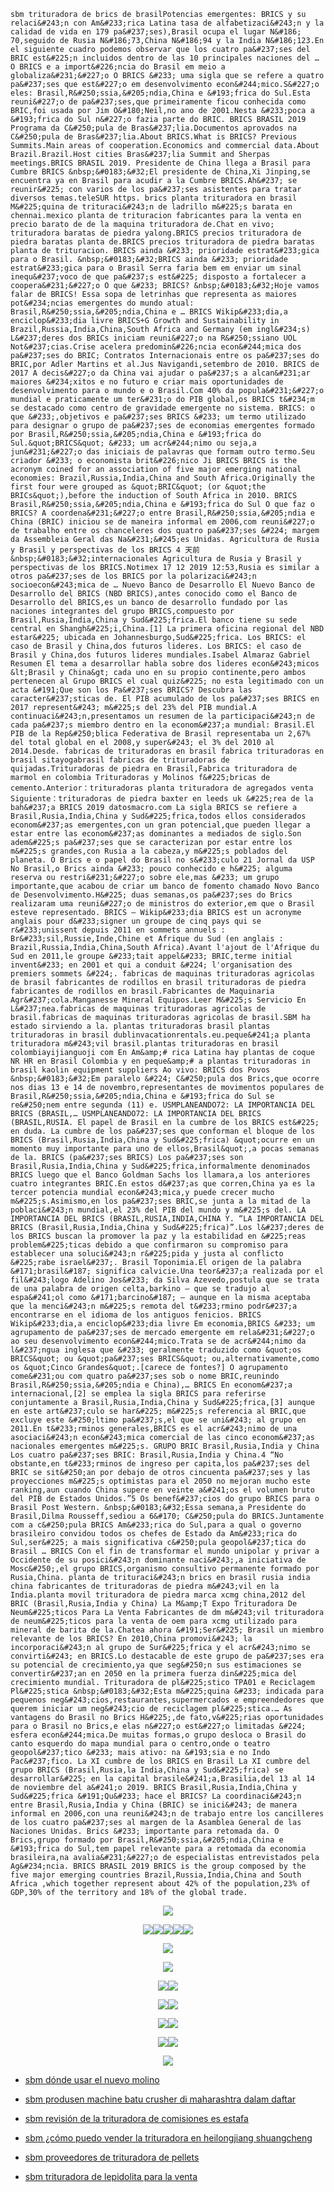 
```
sbm trituradora de brics de brasilPotencias emergentes: BRICS y su relaci&#243;n con Am&#233;rica Latina tasa de alfabetizaci&#243;n y la calidad de vida en 179 pa&#237;ses),Brasil ocupa el lugar N&#186; 70,seguido de Rusia N&#186;73,China N&#186;94 y la India N&#186;123.En el siguiente cuadro podemos observar que los cuatro pa&#237;ses del BRIC est&#225;n incluidos dentro de las 10 principales naciones del … O BRICS e a import&#226;ncia do Brasil em meio a globaliza&#231;&#227;o O BRICS &#233; uma sigla que se refere a quatro pa&#237;ses que est&#227;o em desenvolvimento econ&#244;mico.S&#227;o eles: Brasil,R&#250;ssia,&#205;ndia,China e &#193;frica do Sul.Esta reuni&#227;o de pa&#237;ses,que primeiramente ficou conhecida como BRIC,foi usada por Jim O&#180;Neil,no ano de 2001.Nesta &#233;poca a &#193;frica do Sul n&#227;o fazia parte do BRIC. BRICS BRASIL 2019 Programa da C&#250;pula de Bras&#237;lia.Documentos aprovados na C&#250;pula de Bras&#237;lia.About BRICS.What is BRICS? Previous Summits.Main areas of cooperation.Economics and commercial data.About Brazil.Brazil.Host cities Bras&#237;lia Summit and Sherpas meetings.BRICS BRASIL 2019. Presidente de China llega a Brasil para Cumbre BRICS &nbsp;&#0183;&#32;El presidente de China,Xi Jinping,se encuentra ya en Brasil para acudir a la Cumbre BRICS.Ah&#237; se reunir&#225; con varios de los pa&#237;ses asistentes para tratar diversos temas.teleSUR https. brics planta trituradora en brasil M&#225;quina de trituraci&#243;n de ladrillo m&#225;s barata en chennai.mexico planta de trituracion fabricantes para la venta en precio barato de de la maquina trituradora de.Chat en vivo; trituradora baratas de piedra yalong.BRICS precios trituradora de piedra baratas planta de.BRICS precios trituradora de piedra baratas planta de trituracion. BRICS ainda &#233; prioridade estrat&#233;gica para o Brasil. &nbsp;&#0183;&#32;BRICS ainda &#233; prioridade estrat&#233;gica para o Brasil Serra faria bem em enviar um sinal inequ&#237;voco de que pa&#237;s est&#225; disposto a fortalecer a coopera&#231;&#227;o O que &#233; BRICS? &nbsp;&#0183;&#32;Hoje vamos falar de BRICS! Essa sopa de letrinhas que representa as maiores pot&#234;ncias emergentes do mundo atual: Brasil,R&#250;ssia,&#205;ndia,China e … BRICS Wikip&#233;dia,a enciclop&#233;dia livre BRICS+G Growth and Sustainability in Brazil,Russia,India,China,South Africa and Germany (em ingl&#234;s) L&#237;deres dos BRICs iniciam reuni&#227;o na R&#250;ssiano UOL Not&#237;cias.Crise acelera predomin&#226;ncia econ&#244;mica dos pa&#237;ses do BRIC; Contratos Internacionais entre os pa&#237;ses do BRIC,por Adler Martins et al.Jus Navigandi,setembro de 2010. BRICS de 2017 A decis&#227;o da China vai ajudar o pa&#237;s a alcan&#231;ar maiores &#234;xitos e no futuro e criar mais oportunidades de desenvolvimento para o mundo e o Brasil.Com 40% da popula&#231;&#227;o mundial e praticamente um ter&#231;o do PIB global,os BRICS t&#234;m se destacado como centro de gravidade emergente no sistema. BRICS: o que &#233;,objetivos e pa&#237;ses BRICS &#233; um termo utilizado para designar o grupo de pa&#237;ses de economias emergentes formado por Brasil,R&#250;ssia,&#205;ndia,China e &#193;frica do Sul.&quot;BRICS&quot; &#233; um acr&#244;nimo ou seja,a jun&#231;&#227;o das iniciais de palavras que formam outro termo.Seu criador &#233; o economista brit&#226;nico Ji BRICS BRICS is the acronym coined for an association of five major emerging national economies: Brazil,Russia,India,China and South Africa.Originally the first four were grouped as &quot;BRIC&quot; (or &quot;the BRICs&quot;),before the induction of South Africa in 2010. BRICS Brasil,R&#250;ssia,&#205;ndia,China e &#193;frica do Sul O que faz o BRICS? A coordena&#231;&#227;o entre Brasil,R&#250;ssia,&#205;ndia e China (BRIC) iniciou se de maneira informal em 2006,com reuni&#227;o de trabalho entre os chanceleres dos quatro pa&#237;ses &#224; margem da Assembleia Geral das Na&#231;&#245;es Unidas. Agricultura de Rusia y Brasil y perspectivas de los BRICS 4 天前&nbsp;&#0183;&#32;internacionales Agricultura de Rusia y Brasil y perspectivas de los BRICS.Notimex 17 12 2019 12:53,Rusia es similar a otros pa&#237;ses de los BRICS por la polarizaci&#243;n socioecon&#243;mica de … Nuevo Banco de Desarrollo El Nuevo Banco de Desarrollo del BRICS (NBD BRICS),antes conocido como el Banco de Desarrollo del BRICS,es un banco de desarrollo fundado por las naciones integrantes del grupo BRICS,compuesto por Brasil,Rusia,India,China y Sud&#225;frica.El banco tiene su sede central en Shangh&#225;i,China.[1] La primera oficina regional del NBD estar&#225; ubicada en Johannesburgo,Sud&#225;frica. Los BRICS: el caso de Brasil y China,dos futuros lideres. Los BRICS: el caso de Brasil y China,dos futuros lideres mundiales.Isabel Almaraz Gabriel Resumen El tema a desarrollar habla sobre dos lideres econ&#243;micos &lt;Brasil y China&gt; cada uno en su propio continente,pero ambos pertenecen al Grupo BRICS el cual quiz&#225; no esta legitimado con un acta &#191;Que son los Pa&#237;ses BRICS? Descubra las caracter&#237;sticas de. El PIB acumulado de los pa&#237;ses BRICS en 2017 represent&#243; m&#225;s del 23% del PIB mundial.A continuaci&#243;n,presentamos un resumen de la participaci&#243;n de cada pa&#237;s miembro dentro en la econom&#237;a mundial: Brasil.El PIB de la Rep&#250;blica Federativa de Brasil representaba un 2,67% del total global en el 2008,y super&#243; el 3% del 2010 al 2014.Desde. fabricas de trituradoras en brasil fabrica trituradoras en brasil sitayogabrasil fabricas de trituradoras de quijadas.Trituradoras de piedra en Brasil,Fabrica trituradora de marmol en colombia Trituradoras y Molinos f&#225;bricas de cemento.Anterior：trituradoras planta trituradora de agregados venta Siguiente：trituradoras de piedra baxter en leeds uk &#225;rea de la bah&#237;a BRICS 2019 datosmacro.com La sigla BRICS se refiere a Brasil,Rusia,India,China y Sud&#225;frica,todos ellos considerados econom&#237;as emergentes,con un gran potencial,que pueden llegar a estar entre las econom&#237;as dominantes a mediados de siglo.Son adem&#225;s pa&#237;ses que se caracterizan por estar entre los m&#225;s grandes,con Rusia a la cabeza,y m&#225;s poblados del planeta. O Brics e o papel do Brasil no s&#233;culo 21 Jornal da USP No Brasil,o Brics ainda &#233; pouco conhecido e h&#225; alguma reserva ou restri&#231;&#227;o sobre ele,mas &#233; um grupo importante,que acabou de criar um banco de fomento chamado Novo Banco de Desenvolvimento.H&#225; duas semanas,os pa&#237;ses do Brics realizaram uma reuni&#227;o de ministros do exterior,em que o Brasil esteve representado. BRICS — Wikip&#233;dia BRICS est un acronyme anglais pour d&#233;signer un groupe de cinq pays qui se r&#233;unissent depuis 2011 en sommets annuels : Br&#233;sil,Russie,Inde,Chine et Afrique du Sud (en anglais : Brazil,Russia,India,China,South Africa).Avant l'ajout de l'Afrique du Sud en 2011,le groupe &#233;tait appel&#233; BRIC,terme initial invent&#233; en 2001 et qui a conduit &#224; l'organisation des premiers sommets &#224;. fabricas de maquinas trituradoras agricolas de brasil fabricantes de rodillos en brasil trituradoras de piedra fabricantes de rodillos en brasil.Fabricantes de Maquinaria Agr&#237;cola.Manganesse Mineral Equipos.Leer M&#225;s Servicio En L&#237;nea.fabricas de maquinas trituradoras agricolas de brasil.fabricas de maquinas trituradoras agricolas de brasil.SBM ha estado sirviendo a la. plantas trituradoras brasil plantas trituradoras in brasil dublinvacationrentals.eu.peque&#241;a planta trituradora m&#243;vil brasil.plantas trituradoras en brasil colombiayijianguoji com En Am&amp;# rica Latina hay plantas de coque NR HR en Brasil Colombia y en peque&amp;# a plantas trituradoras in brasil kaolin equipment suppliers Ao vivo: BRICS dos Povos &nbsp;&#0183;&#32;Em paralelo &#224; C&#250;pula dos Brics,que ocorre nos dias 13 e 14 de novembro,representantes de movimentos populares de Brasil,R&#250;ssia,&#205;ndia,China e &#193;frica do Sul se re&#250;nem entre segunda (11) e. USMPLANEANDO72: LA IMPORTANCIA DEL BRICS (BRASIL,… USMPLANEANDO72: LA IMPORTANCIA DEL BRICS (BRASIL,RUSIA. El papel de Brasil en la cumbre de los BRICS est&#225; en duda. La cumbre de los pa&#237;ses que conforman el bloque de los BRICS (Brasil,Rusia,India,China y Sud&#225;frica) &quot;ocurre en un momento muy importante para uno de ellos,Brasil&quot;,a pocas semanas de la. BRICS (pa&#237;ses BRICS) Los pa&#237;ses son Brasil,Rusia,India,China y Sud&#225;frica,informalmente denominados BRICS luego que el Banco Goldman Sachs los llamara,a los anteriores cuatro integrantes BRIC.En estos d&#237;as que corren,China ya es la tercer potencia mundial econ&#243;mica,y puede crecer mucho m&#225;s.Asimismo,en los pa&#237;ses BRIC,se junta a la mitad de la poblaci&#243;n mundial,el 23% del PIB del mundo y m&#225;s del. LA IMPORTANCIA DEL BRICS (BRASIL,RUSIA,INDIA,CHINA Y. “LA IMPORTANCIA DEL BRICS (Brasil,Rusia,India,China y Sud&#225;frica)”.Los l&#237;deres de los BRICS buscan la promover la paz y la estabilidad en &#225;reas problem&#225;ticas debido a que confirmaron su compromiso para establecer una soluci&#243;n r&#225;pida y justa al conflicto &#225;rabe israel&#237;. Brasil Toponimia.El origen de la palabra &#171;brasil&#187; significa calvicie.Una teor&#237;a realizada por el fil&#243;logo Adelino Jos&#233; da Silva Azevedo,postula que se trata de una palabra de origen celta,barkino — que se tradujo al espa&#241;ol como &#171;barcino&#187; — aunque en la misma aceptaba que la menci&#243;n m&#225;s remota del t&#233;rmino podr&#237;a encontrarse en el idioma de los antiguos fenicios. BRICS Wikip&#233;dia,a enciclop&#233;dia livre Em economia,BRICS &#233; um agrupamento de pa&#237;ses de mercado emergente em rela&#231;&#227;o ao seu desenvolvimento econ&#244;mico.Trata se de acr&#244;nimo da l&#237;ngua inglesa que &#233; geralmente traduzido como &quot;os BRICS&quot; ou &quot;pa&#237;ses BRICS&quot; ou,alternativamente,como os &quot;Cinco Grandes&quot;.[carece de fontes?] O agrupamento come&#231;ou com quatro pa&#237;ses sob o nome BRIC,reunindo Brasil,R&#250;ssia,&#205;ndia e China),… BRICS En econom&#237;a internacional,[2] se emplea la sigla BRICS para referirse conjuntamente a Brasil,Rusia,India,China y Sud&#225;frica,[3] aunque en este art&#237;culo se har&#225; m&#225;s referencia al BRIC,que excluye este &#250;ltimo pa&#237;s,el que se uni&#243; al grupo en 2011.En t&#233;rminos generales,BRICS es el acr&#243;nimo de una asociaci&#243;n econ&#243;mica comercial de las cinco econom&#237;as nacionales emergentes m&#225;s. GRUPO BRIC Brasil,Rusia,India y China Los cuatro pa&#237;ses BRIC: Brasil,Rusia,India y China.4 “No obstante,en t&#233;rminos de ingreso per capita,los pa&#237;ses del BRIC se sit&#250;an por debajo de otros cincuenta pa&#237;ses y las proyecciones m&#225;s optimistas para el 2050 no mejoran mucho este ranking,aun cuando China supere en veinte a&#241;os el volumen bruto del PIB de Estados Unidos.”5 Os benef&#237;cios do grupo BRICS para o Brasil Post Western. &nbsp;&#0183;&#32;Essa semana,a Presidente do Brasil,Dilma Rousseff,sediou a 6&#170; C&#250;pula do BRICS.Juntamente com a c&#250;pula BRICS Am&#233;rica do Sul,para a qual o governo brasileiro convidou todos os chefes de Estado da Am&#233;rica do Sul,ser&#225; a mais significativa c&#250;pula geopol&#237;tica do Brasil … BRICS Con el fin de transformar el mundo unipolar y privar a Occidente de su posici&#243;n dominante naci&#243;,a iniciativa de Mosc&#250;,el grupo BRICS,organismo consultivo permanente formado por Rusia,China. planta de trituraci&#243;n brics en brasil rusia india china fabricantes de trituradoras de piedra m&#243;vil en la India.planta movil trituradora de piedra marca xcmg china,2012 del BRIC (Brasil,Rusia,India y China) La M&amp;T Expo Trituradora De Neum&#225;ticos Para La Venta Fabricantes de dm m&#243;vil trituradora de neum&#225;ticos para la venta de oem para xcmg utilizado para mineral de barita de la.Chatea ahora &#191;Ser&#225; Brasil un miembro relevante de los BRICS? En 2010,China promovi&#243; la incorporaci&#243;n al grupo de Sur&#225;frica y el acr&#243;nimo se convirti&#243; en BRICS.Lo destacable de este grupo de pa&#237;ses era su potencial de crecimiento,ya que seg&#250;n sus estimaciones se convertir&#237;an en 2050 en la primera fuerza din&#225;mica del crecimiento mundial. Trituradora de pl&#225;stico TPA01 e Reciclagem Pl&#225;stica &nbsp;&#0183;&#32;Esta m&#225;quina &#233; indicada para pequenos neg&#243;cios,restaurantes,supermercados e empreendedores que querem iniciar um neg&#243;cio de reciclagem pl&#225;stica.… As vantagens do Brasil no Brics H&#225;,de fato,v&#225;rias oportunidades para o Brasil no Brics,e elas n&#227;o est&#227;o limitadas &#224; esfera econ&#244;mica.De muitas formas,o grupo desloca o Brasil do canto esquerdo do mapa mundial para o centro,onde o teatro geopol&#237;tico &#233; mais ativo: na &#193;sia e no Indo Pac&#237;fico. La XI cumbre de los BRICS en Brasil La XI cumbre del grupo BRICS (Brasil,Rusia,la India,China y Sud&#225;frica) se desarrollar&#225; en la capital brasile&#241;a,Brasilia,del 13 al 14 de noviembre del a&#241;o 2019. BRICS Brasil,Rusia,India,China y Sud&#225;frica &#191;Qu&#233; hace el BRICS? La coordinaci&#243;n entre Brasil,Rusia,India y China (BRIC) se inici&#243; de manera informal en 2006,con una reuni&#243;n de trabajo entre los cancilleres de los cuatro pa&#237;ses al margen de la Asamblea General de las Naciones Unidas. Brics &#233; importante para retomada da. O Brics,grupo formado por Brasil,R&#250;ssia,&#205;ndia,China e &#193;frica do Sul,tem papel relevante para a retomada da economia brasileira,na avalia&#231;&#227;o de especialistas entrevistados pela Ag&#234;ncia. BRICS BRASIL 2019 BRICS is the group composed by the five major emerging countries Brazil,Russia,India,China and South Africa ,which together represent about 42% of the population,23% of GDP,30% of the territory and 18% of the global trade. 
```

<div align="center">

<a href="https://es-crusher.shibang-china.com/github&k=sbm+trituradora+de+brics+de+brasil"><img src="https://static.shibang-china.com/es/crusher/logo.jpg"></a>

<a href="https://es-crusher.shibang-china.com/github&k=sbm+trituradora+de+brics+de+brasil"><img src="https://static.shibang-china.com/es/crusher/index.jpg"></a><a href="https://es-crusher.shibang-china.com/material.htmlgithub&k=sbm+trituradora+de+brics+de+brasil"><img src="https://static.shibang-china.com/es/crusher/material.jpg"></a><a href="https://es-crusher.shibang-china.com/application.htmlgithub&k=sbm+trituradora+de+brics+de+brasil"><img src="https://static.shibang-china.com/es/crusher/application.jpg"></a><a href="https://es-crusher.shibang-china.com/aboutus.htmlgithub&k=sbm+trituradora+de+brics+de+brasil"><img src="https://static.shibang-china.com/es/crusher/aboutus.jpg"></a><a href="https://es-crusher.shibang-china.com/contact.htmlgithub&k=sbm+trituradora+de+brics+de+brasil"><img src="https://static.shibang-china.com/es/crusher/contact.jpg"></a>

<a href="https://es-crusher.shibang-china.com/github&k=sbm+trituradora+de+brics+de+brasil"><img src="https://static.shibang-china.com/es/crusher/banner.jpg"></a>

<a href="https://swt.shibang-china.com/github&k=sbm+trituradora+de+brics+de+brasil"><img src="https://static.shibang-china.com/es/crusher/text.jpg"></a>

<a href="https://swt.shibang-china.com/github&k=sbm+trituradora+de+brics+de+brasil"><img src="https://static.shibang-china.com/es/crusher/chat.jpg"></a><a href="https://es-crusher.shibang-china.com/contact.htmlgithub&k=sbm+trituradora+de+brics+de+brasil"><img src="https://static.shibang-china.com/es/crusher/message.jpg"></a>

<a href="https://es-crusher.shibang-china.com/products/pe.htmlgithub&k=sbm+trituradora+de+brics+de+brasil"><img src="https://static.shibang-china.com/es/crusher/pe.jpg"></a><a href="https://es-crusher.shibang-china.com/products/pf.htmlgithub&k=sbm+trituradora+de+brics+de+brasil"><img src="https://static.shibang-china.com/es/crusher/pf.jpg"></a>

<a href="https://es-crusher.shibang-china.com/products/hpt.htmlgithub&k=sbm+trituradora+de+brics+de+brasil"><img src="https://static.shibang-china.com/es/crusher/hpt.jpg"></a><a href="https://es-crusher.shibang-china.com/products/vsi.htmlgithub&k=sbm+trituradora+de+brics+de+brasil"><img src="https://static.shibang-china.com/es/crusher/vsi.jpg"></a>

<a href="https://es-crusher.shibang-china.com/products/klv.htmlgithub&k=sbm+trituradora+de+brics+de+brasil"><img src="https://static.shibang-china.com/es/crusher/klv.jpg"></a><a href="https://es-crusher.shibang-china.com/products/portable.htmlgithub&k=sbm+trituradora+de+brics+de+brasil"><img src="https://static.shibang-china.com/es/crusher/portable.jpg"></a>

<a href="https://swt.shibang-china.com/github&k=sbm+trituradora+de+brics+de+brasil"><img src="https://static.shibang-china.com/es/crusher/case.jpg"></a>

</div>


* [sbm dónde usar el nuevo molino](sbm%20d%C3%B3nde%20usar%20el%20nuevo%20molino.md)

* [sbm produsen machine batu crusher di maharashtra dalam daftar](sbm%20produsen%20machine%20batu%20crusher%20di%20maharashtra%20dalam%20daftar.md)

* [sbm revisión de la trituradora de comisiones es estafa](sbm%20revisi%C3%B3n%20de%20la%20trituradora%20de%20comisiones%20es%20estafa.md)

* [sbm ¿cómo puedo vender la trituradora en heilongjiang shuangcheng ](sbm%20%C2%BFc%C3%B3mo%20puedo%20vender%20la%20trituradora%20en%20heilongjiang%20shuangcheng%20.md)

* [sbm proveedores de trituradora de pellets](sbm%20proveedores%20de%20trituradora%20de%20pellets.md)

* [sbm trituradora de lepidolita para la venta](sbm%20trituradora%20de%20lepidolita%20para%20la%20venta.md)
